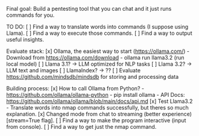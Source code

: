 Final goal: Build a pentesting tool that you can chat and it just runs commands for you.

TO DO:
[ ] Find a way to translate words into commands (I suppose using Llama).
[ ] Find a way to execute those commands.
[ ] Find a way to output useful insights.

Evaluate stack:
[x] Ollama, the easiest way to start (https://ollama.com/)
	- Download from https://ollama.com/download
	- ollama run llama3.2 (run local model)
[ ] Llama 3.1? -> LLM optimized for NLP tasks
[ ] Llama 3.2? -> LLM text and images
[ ] LlamaIndex? -> ??
[ ] Evaluate https://github.com/mindsdb/mindsdb for storing and processing data

Building process:
[x] How to call Ollama from Python?
	- https://github.com/ollama/ollama-python
	- pip install ollama
	- API Docs: https://github.com/ollama/ollama/blob/main/docs/api.md
[x] Test Llama3.2
	- Translate words into nmap commands successfully, but theres so much explanation. 
[x] Changed mode from chat to streaming (better experience) [stream=True flag].
[ ] Find a way to make the program interactive (input from console).
[ ] Find a way to get just the nmap command.
